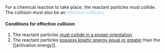 For a chemical reaction to take place, the reactant particles must collide. The collision must also be an <span style="color: skyblue">effective collision</span>.

#### Conditions for effective collision
1. The reactant particles <u>must collide in a proper orientation</u>.
2. The reactant particles <u>possess kinetic energy equal or greater</u> than the [[activation energy]].

